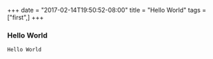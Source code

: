 +++
date = "2017-02-14T19:50:52-08:00"
title = "Hello World"
tags = ["first",]
+++

### Hello World

```
Hello World
```
